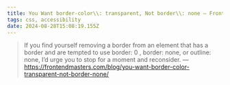 ```yaml
---
title: You Want border-color\\: transparent, Not border\\: none – Frontend Masters Boost
tags: css, accessibility
date: 2024-08-28T15:08:19.155Z
---
```

> If you find yourself removing a border from an element that has a border and are tempted to use border: 0 , border: none, or outline: none, I’d urge you to stop for a moment and reconsider. — https://frontendmasters.com/blog/you-want-border-color-transparent-not-border-none/
